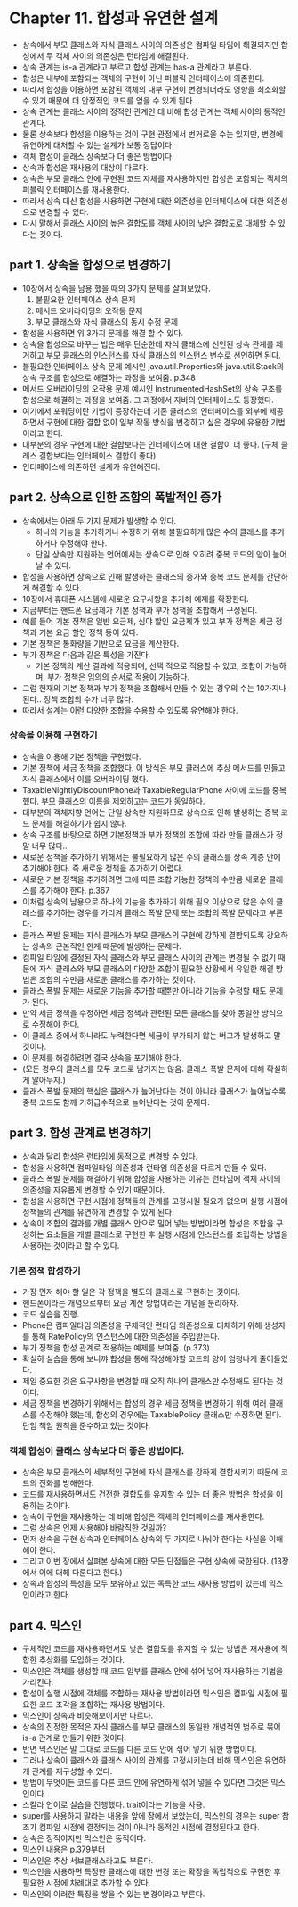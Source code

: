 # Chapter 11. 합성과 유연한 설계

* 상속에서 부모 클래스와 자식 클래스 사이의 의존성은 컴파일 타임에 해결되지만 합성에서 두 객체 사이의 의존성은 런타임에 해결된다.
* 상속 관계는 is-a 관계라고 부르고 합성 관계는 has-a 관계라고 부른다.
* 합성은 내부에 포함되는 객체의 구현이 아닌 퍼블릭 인터페이스에 의존한다.
* 따라서 합성을 이용하면 포함된 객체의 내부 구현이 변경되더라도 영향을 최소화할 수 있기 때문에 더 안정적인 코드를 얻을 수 있게 된다.
* 상속 관계는 클래스 사이의 정적인 관계인 데 비해 합성 관계는 객체 사이의 동적인 관계다.
* 물론 상속보다 합성을 이용하는 것이 구현 관점에서 번거로울 수는 있지만, 변경에 유연하게 대처할 수 있는 설계가 보통 정답이다.
* 객체 합성이 클래스 상속보다 더 좋은 방법이다.
* 상속과 합성은 재사용의 대상이 다르다.
* 상속은 부모 클래스 안에 구현된 코드 자체를 재사용하지만 합성은 포함되는 객체의 퍼블릭 인터페이스를 재사용한다.
* 따라서 상속 대신 합성을 사용하면 구현에 대한 의존성을 인터페이스에 대한 의존성으로 변경할 수 있다.
* 다시 말해서 클래스 사이의 높은 결합도를 객체 사이의 낮은 결합도로 대체할 수 있다는 것이다.

## part 1. 상속을 합성으로 변경하기

* 10장에서 상속을 남용 했을 때의 3가지 문제를 살펴보았다.
  1. 불필요한 인터페이스 상속 문제
  2. 메서드 오버라이딩의 오작동 문제
  3. 부모 클래스와 자식 클래스의 동시 수정 문제
* 합성을 사용하면 위 3가지 문제를 해결 할 수 있다.
* 상속을 합성으로 바꾸는 법은 매우 단순한데 자식 클래스에 선언된 상속 관계를 제거하고 부모 클래스의 인스턴스를 자식 클래스의 인스턴스 변수로 선언하면 된다.
* 불필요한 인터페이스 상속 문제 예시인 java.util.Properties와 java.util.Stack의 상속 구조를 합성으로 해결하는 과정을 보여줌. p.348
* 메서드 오버라이딩의 오작용 문제 예시인 InstrumentedHashSet의 상속 구조를 합성으로 해결하는 과정을 보여줌. 그 과정에서 자바의 인터페이스도 등장했다.
* 여기에서 포워딩이란 기법이 등장하는데 기존 클래스의 인터페이스를 외부에 제공하면서 구현에 대한 결합 없이 일부 작동 방식을 변경하고 싶은 경우에 유용한 기법이라고 한다.
* 대부분의 경우 구현에 대한 결합보다는 인터페이스에 대한 결합이 더 좋다. (구체 클래스 결합보다는 인터페이스 결합이 좋다)
* 인터페이스에 의존하면 설계가 유연해진다.

## part 2. 상속으로 인한 조합의 폭발적인 증가

* 상속에서는 아래 두 가지 문제가 발생할 수 있다.
  * 하나의 기능을 추가하거나 수정하기 위해 불필요하게 많은 수의 클래스를 추가하거나 수정해야 한다.
  * 단일 상속만 지원하는 언어에서는 상속으로 인해 오히려 중복 코드의 양이 늘어날 수 있다.
* 합성을 사용하면 상속으로 인해 발생하는 클래스의 증가와 중복 코드 문제를 간단하게 해결할 수 있다.
* 10장에서 휴대폰 시스템에 새로운 요구사항을 추가해 예제를 확장한다.
* 지금부터는 핸드폰 요금제가 기본 정책과 부가 정책을 조합해서 구성된다.
* 예를 들어 기본 정책은 일반 요금제, 심야 할인 요금제가 있고 부가 정책은 세금 정책과 기본 요금 할인 정책 등이 있다.
* 기본 정책은 통화량을 기반으로 요금을 계산한다.
* 부가 정책은 다음과 같은 특성을 가진다.
  * 기본 정책의 계산 결과에 적용되며, 선택 적으로 적용할 수 있고, 조합이 가능하며, 부가 정책은 임의의 순서로 적용이 가능하다.
* 그럼 현재의 기본 정책과 부가 정책을 조합해서 만들 수 있는 경우의 수는 10가지나 된다.. 정책  조합의 수가 너무 많다.
* 따라서 설계는 이런 다양한 조합을 수용할 수 있도록 유연해야 한다.

### 상속을 이용해 구현하기

* 상속을 이용해 기본 정책을 구현했다.
* 기본 정책에 세금 정책을 조합했다. 이 방식은 부모 클래스에 추상 메서드를 만들고 자식 클래스에서 이를 오버라이딩 했다.
* TaxableNightlyDiscountPhone과 TaxableRegularPhone 사이에 코드를 중복했다. 부모 클래스의 이름을 제외하고는 코드가 동일하다.
* 대부분의 객체지향 언어는 단일 상속만 지원하므로 상속으로 인해 발생하는 중복 코드 문제를 해결하기가 쉽지 않다.
* 상속 구조를 바탕으로 하면 기본정책과 부가 정책의 조합에 따라 만들 클래스가 정말 너무 많다..
* 새로운 정책을 추가하기 위해서는 불필요하게 많은 수의 클래스를 상속 계층 안에 추가해야 한다. 즉 새로운 정책을 추가하기 어렵다.
* 새로운 기본 정책을 추가하려면 그에 따른 조합 가능한 정책의 수만큼 새로운 클래스를 추가해야 한다. p.367 
* 이처럼 상속의 남용으로 하나의 기능을 추가하기 위해 필요 이상으로 많은 수의 클래스를 추가하는 경우를 가리켜 클래스 폭발 문제 또는 조합의 폭발 문제라고 부른다.
* 클래스 폭발 문제는 자식 클래스가 부모 클래스의 구현에 강하게 결합되도록 강요하는 상속의 근본적인 한계 때문에 발생하는 문제다.
* 컴파일 타임에 결정된 자식 클래스와 부모 클래스 사이의 관계는 변경될 수 없기 때문에 자식 클래스와 부모 클래스의 다양한 조합이 필요한 상황에서 유일한 해결 방법은 조합의 수만큼 새로운 클래스를 추가하는 것이다.
* 클래스 폭발 문제는 새로운 기능을 추가할 때뿐만 아니라 기능을 수정할 때도 문제가 된다.
* 만약 세금 정책을 수정하면 세금 정책과 관련된 모든 클래스를 찾아 동일한 방식으로 수정해야 한다.
* 이 클래스 중에서 하나라도 누력한다면 세금이 부가되지 않는 버그가 발생하고 말 것이다.
* 이 문제를 해결하려면 결국 상속을 포기해야 한다.
* (모든 경우의 클래스를 모두 코드로 남기지는 않음. 클래스 폭발 문제에 대해 확실하게 알아두자.)
* 클래스 폭발 문제의 핵심은 클래스가 늘어난다는 것이 아니라 클래스가 늘어날수록 중복 코드도 함께 기하급수적으로 늘어난다는 것이 문제다.

## part 3. 합성 관계로 변경하기

* 상속과 달리 합성은 런타임에 동적으로 변경할 수 있다.
* 합성을 사용하면 컴파일타임 의존성과 런타임 의존성을 다르게 만들 수 있다.
* 클래스 폭발 문제를 해결하기 위해 합성을 사용하는 이유는 런타임에 객체 사이의 의존성을 자유롭게 변경할 수 있기 때문이다.
* 합성을 사용하면 구현 시점에 정책들의 관계를 고정시킬 필요가 없으며 실행 시점에 정책들의 관계를 유연하게 변경할 수 있게 된다.
* 상속이 조합의 결과를 개별 클래스 안으로 밀어 넣는 방법이라면 합성은 조합을 구성하는 요소들을 개별 클래스로 구현한 후 실행 시점에 인스턴스를 조립하는 방법을 사용하는 것이라고 할 수 있다.

### 기본 정책 합성하기

* 가장 먼저 해야 할 일은 각 정책을 별도의 클래스로 구현하는 것이다.
* 핸드폰이라는 개념으로부터 요금 계산 방법이라는 개념을 분리하자.
* 코드 실습을 진행.
* Phone은 컴파일타임 의존성을 구체적인 런타임 의존성으로 대체하기 위해 생성자를 통해 RatePolicy의 인스턴스에 대한 의존성을 주입받는다.
* 부가 정책을 합성 관계로 적용하는 예제를 보여줌. (p.373)
* 확실히 실습을 통해 보니꺄 합성을 통해 작성해야할 코드의 양이 엄청나게 줄어들었다.
* 제일 중요한 것은 요구사항을 변경할 때 오직 하나의 클래스만 수정해도 된다는 것이다.
* 세금 정책을 변경하기 위해서는 합성의 경우 세금 정책을 변경하기 위해 여러 클래스를 수정해야 했는데, 합성의 경우에는 TaxablePolicy 클래스만 수정하면 된다. 단임 책임 원칙을 준수하고 있는 것이다.

### 객체 합성이 클래스 상속보다 더 좋은 방법이다.

* 상속은 부모 클래스의 세부적인 구현에 자식 클래스를 강하게 결합시키기 때문에 코드의 진화를 방해한다.
* 코드를 재사용하면서도 건전한 결합도를 유지할 수 있는 더 좋은 방법은 합성을 이용하는 것이다.
* 상속이 구현을 재사용하는 데 비해 합성은 객체의 인터페이스를 재사용한다.
* 그럼 상속은 언제 사용해야 바람직한 것일까?
* 먼저 상속을 구현 상속과 인터페이스 상속의 두 가지로 나눠야 한다는 사실을 이해해야 한다.
* 그리고 이번 장에서 살펴본 상속에 대한 모든 단점들은 구현 상속에 국한된다. (13장에서 이에 대해 다룬다고 한다.)
* 상속과 합성의 특성을 모두 보유하고 있는 독특한 코드 재사용 방법이 있는데 믹스인이라고 한다.

## part 4. 믹스인

* 구체적인 코드를 재사용하면서도 낮은 결합도를 유지할 수 있는 방법은 재사용에 적합한 추상화를 도입하는 것이다.
* 믹스인은 객체를 생성할 때 코드 일부를 클래스 안에 섞어 넣어 재사용하는 기법을 가리킨다.
* 합성이 실행 시점에 객체를 조합하는 재사용 방법이라면 믹스인은 컴파일 시점에 필요한 코드 조각을 조합하는 재사용 방법이다.
* 믹스인이 상속과 비슷해보이지만 다르다.
* 상속의 진정한 목적은 자식 클래스를 부모 클래스의 동일한 개념적인 범주로 묶어 is-a 관계로 만들기 위한 것이다.
* 반면 믹스인은 말 그대로 코드를 다른 코드 안에 섞어 넣기 위한 방법이다.
* 그러나 상속이 클래스와 클래스 사이의 관계를 고정시키는데 비해 믹스인은 유연하게 관계를 재구성할 수 있다.
* 방법이 무엇이든 코드를 다른 코드 안에 유연하게 섞어 넣을 수 있다면 그것은 믹스인이다.
* 스칼라 언어로 실습을 진행했다. trait이라는 기능을 사용.
* super를 사용하지 말라는 내용을 앞에 장에서 보았는데, 믹스인의 경우는 super 참조가 컴파일 시점에 결정되는 것이 아니라 동적인 시점에 결정된다고 한다.
* 상속은 정적이지만 믹스인은 동적이다.
* 믹스인 내용은 p.379부터
* 믹스인은 추상 서브클래스라고도 부른다.
* 믹스인을 사용하면 특정한 클래스에 대한 변경 또는 확장을 독립적으로 구현한 후 필요한 시점에 차례대로 추가할 수 있다.
* 믹스인의 이러한 특징을 쌓을 수 있는 변경이라고 부른다.
